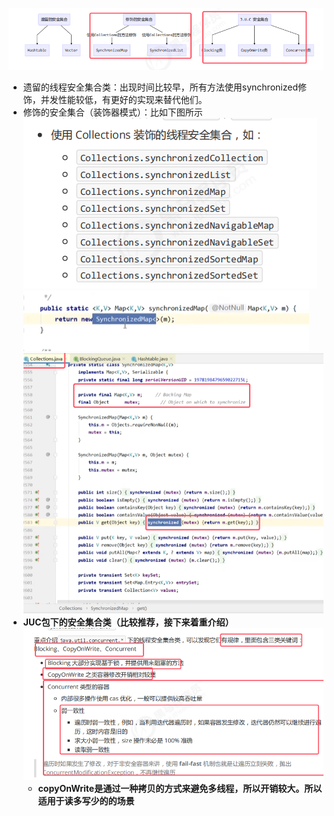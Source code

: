 ![](assets/01综述/file-20251006155633644.png)
* 遗留的线程安全集合类：出现时间比较早，所有方法使用synchronized修饰，并发性能较低，有更好的实现来替代他们。
* 修饰的安全集合（装饰器模式）：比如下图所示  
	![](assets/01综述/file-20251006155740013.png)
	![](assets/01综述/file-20251006155722656.png)
	![](assets/01综述/file-20251006155827545.png)
* **JUC包下的安全集合类（比较推荐，接下来着重介绍）**  
		![](assets/01综述/file-20251006160411775.png)
	* **copyOnWrite是通过一种拷贝的方式来避免多线程，所以开销较大。所以适用于读多写少的的场景**


